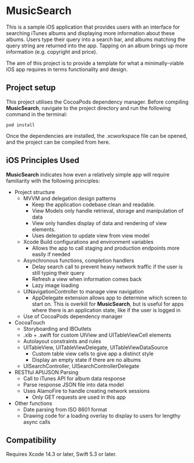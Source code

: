 # MusicSearch

This is a sample iOS application that provides users with an interface for searching iTunes albums and displaying more information about these albums. Users type their query into a search bar, and albums matching the query string are returned into the app. Tapping on an album brings up more information (e.g. copyright and price).

The aim of this project is to provide a template for what a minimally-viable iOS app requires in terms functionality and design.

## Project setup

This project utilises the CocoaPods dependency manager. Before compiling **MusicSearch**, navigate to the project directory and run the following command in the terminal:

    pod install

Once the dependencies are installed, the .xcworkspace file can be opened, and the project can be compiled from here.

## iOS Principles Used

**MusicSearch** indicates how even a relatively simple app will require familiarity with the following principles:

 - Project structure
	 - MVVM and delegation design patterns
		 - Keep the application codebase clean and readable. 
		 - View Models only handle retrieval, storage and manipulation of data
		 - View only handles display of data and rendering of view elements.
		 - Uses delegation to update view from view model
	 - Xcode Build configurations and environment variables
		 - Allows the app to call staging and production endpoints more easily if needed
	 - Asynchronous functions, completion handlers
		 - Delay search call to prevent heavy network traffic if the user is still typing their query
		 - Refresh a view when information comes back
		 - Lazy image loading
	 - UINavigationController to manage view navigation
		 - AppDelegate extension allows app to determine which screen to start on. This is overkill for **MusicSearch**, but is useful for apps where there is an application state, like if the user is logged in
	 - Use of CocoaPods dependency manager
 - CocoaTouch
	 - Storyboarding and IBOutlets
	 - .xib + .swift for custom UIView and UITableViewCell elements
	 - Autolayout constraints and rules
	 - UITableView, UITableViewDelegate, UITableViewDataSource
		 - Custom table view cells to give app a distinct style
		 - Display an empty state if there are no albums
	 - UISearchController, UISearchControllerDelegate
 - RESTful API/JSON Parsing
	 - Call to iTunes API for album data response
	 - Parse response JSON file into data model
	 - Uses AlamoFire to handle creating network sessions
		 - Only GET requests are used in this app
 - Other functions
	 - Date parsing from ISO 8601 format
	 - Drawing code for a loading overlay to display to users for lengthy async calls

## Compatibility

Requires Xcode 14.3 or later, Swift 5.3 or later.